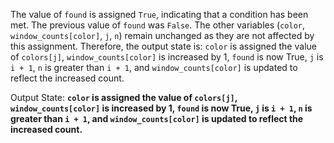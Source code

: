 The value of `found` is assigned `True`, indicating that a condition has been met. The previous value of `found` was `False`. The other variables (`color`, `window_counts[color]`, `j`, `n`) remain unchanged as they are not affected by this assignment. Therefore, the output state is: `color` is assigned the value of `colors[j]`, `window_counts[color]` is increased by 1, `found` is now True, `j` is `i + 1`, `n` is greater than `i + 1`, and `window_counts[color]` is updated to reflect the increased count.

Output State: **`color` is assigned the value of `colors[j]`, `window_counts[color]` is increased by 1, `found` is now True, `j` is `i + 1`, `n` is greater than `i + 1`, and `window_counts[color]` is updated to reflect the increased count.**